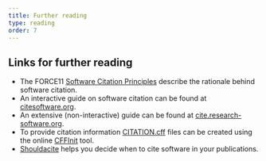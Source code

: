 ```yaml
---
title: Further reading
type: reading
order: 7
---
```


## Links for further reading

- The FORCE11 [Software Citation Principles](https://force11.org/info/software-citation-principles-published-2016/) describe the rationale behind software citation. 
- An interactive guide on software citation can be found at [citesoftware.org](https://cfa-library.github.io/citesoftware.org/).
- An extensive (non-interactive) guide can be found at [cite.research-software.org](https://cite.research-software.org/).
- To provide citation information [CITATION.cff](https://citation-file-format.github.io/) files can be created using the online [CFFInit](https://citation-file-format.github.io/cff-initializer-javascript/#/) tool.
- [Shouldacite](https://mr-c.github.io/shouldacite/) helps you decide when to cite software in your publications.

